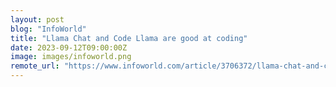 ```yaml
---
layout: post
blog: "InfoWorld"
title: "Llama Chat and Code Llama are good at coding"
date: 2023-09-12T09:00:00Z
image: images/infoworld.png
remote_url: "https://www.infoworld.com/article/3706372/llama-chat-and-code-llama-are-good-at-coding.html#tk.rss_applicationdevelopment"
---
```

